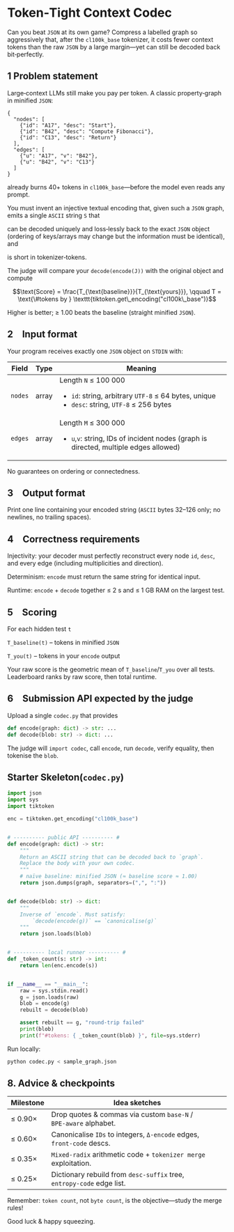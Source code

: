 # Token‑Tight Context Codec

Can you beat `JSON` at its own game?
Compress a labelled graph so aggressively that, after the `cl100k_base` tokenizer, it costs fewer context tokens than the raw `JSON` by a large margin—yet can still be decoded back bit‑perfectly.

## 1 Problem statement

Large‑context LLMs still make you pay per token. A classic property‑graph in minified `JSON`:

```jsonc
{
  "nodes": [
    {"id": "A17", "desc": "Start"},
    {"id": "B42", "desc": "Compute Fibonacci"},
    {"id": "C13", "desc": "Return"}
  ],
  "edges": [
    {"u": "A17", "v": "B42"},
    {"u": "B42", "v": "C13"}
  ]
}
```

already burns 40+ tokens in `cl100k_base`—before the model even reads any prompt.

You must invent an injective textual encoding that, given such a `JSON` graph, emits a single `ASCII` string `S` that

can be decoded uniquely and loss‑lessly back to the exact `JSON` object (ordering of keys/arrays may change but the information must be identical), and

is short in tokenizer‑tokens.

The judge will compare your `decode(encode(J))` with the original object and compute

$$\text{Score} = \frac{T_{\text{baseline}}}{T_{\text{yours}}}, \qquad T = \text{\#tokens by } \texttt{tiktoken.get\_encoding("cl100k\_base")}$$

Higher is better; ≥ 1.00 beats the baseline (straight minified `JSON`).

## 2 Input format

Your program receives exactly one `JSON` object on `STDIN` with:

| Field | Type | Meaning |
|---|---|---|
| `nodes` | array | Length `N` ≤ 100 000 <ul><li>`id`: string, arbitrary `UTF‑8` ≤ 64 bytes, unique</li><li>`desc`: string, `UTF‑8` ≤ 256 bytes</li></ul> |
| `edges` | array | Length `M` ≤ 300 000 <ul><li>`u`,`v`: string, IDs of incident nodes (graph is directed, multiple edges allowed)</li></ul> |

No guarantees on ordering or connectedness.

## 3 Output format

Print one line containing your encoded string
(`ASCII` bytes 32–126 only; no newlines, no trailing spaces).

## 4 Correctness requirements

Injectivity: your decoder must perfectly reconstruct every node `id`, `desc`, and every edge (including multiplicities and direction).

Determinism: `encode` must return the same string for identical input.

Runtime: `encode` + `decode` together ≤ 2 s and ≤ 1 GB RAM on the largest test.

## 5 Scoring

For each hidden test `t`

`T_baseline(t)` – tokens in minified `JSON`

`T_you(t)` – tokens in your `encode` output

Your raw score is the geometric mean of `T_baseline`/`T_you` over all tests.
Leaderboard ranks by raw score, then total runtime.

## 6 Submission API expected by the judge

Upload a single `codec.py` that provides

```py
def encode(graph: dict) -> str: ...
def decode(blob: str) -> dict: ...
```

The judge will `import codec`, call `encode`, run `decode`, verify equality, then tokenise the `blob`.

## Starter Skeleton(`codec.py`)

```py
import json
import sys
import tiktoken

enc = tiktoken.get_encoding("cl100k_base")


# ---------- public API ---------- #
def encode(graph: dict) -> str:
    """
    Return an ASCII string that can be decoded back to `graph`.
    Replace the body with your own codec.
    """
    # naïve baseline: minified JSON (≈ baseline score ≈ 1.00)
    return json.dumps(graph, separators=(",", ":"))


def decode(blob: str) -> dict:
    """
    Inverse of `encode`. Must satisfy:
        `decode(encode(g))` == `canonicalise(g)`
    """
    return json.loads(blob)


# ---------- local runner ---------- #
def _token_count(s: str) -> int:
    return len(enc.encode(s))


if __name__ == "__main__":
    raw = sys.stdin.read()
    g = json.loads(raw)
    blob = encode(g)
    rebuilt = decode(blob)

    assert rebuilt == g, "round‑trip failed"
    print(blob)
    print(f"#tokens: { _token_count(blob) }", file=sys.stderr)
```

Run locally:

```bash
python codec.py < sample_graph.json
```

## 8. Advice & checkpoints

| Milestone | Idea sketches |
|---|---|
| ≤ 0.90× | Drop quotes & commas via custom `base‑N` / `BPE‑aware` alphabet. |
| ≤ 0.60× | Canonicalise `IDs` to integers, `Δ‑encode` edges, `front‑code` descs. |
| ≤ 0.35× | `Mixed‑radix` arithmetic code + `tokenizer merge` exploitation. |
| ≤ 0.25× | Dictionary rebuild from `desc‑suffix` tree, `entropy‑code` edge list. |

Remember: `token count`, not `byte count`, is the objective—study the merge rules!

Good luck & happy squeezing.
